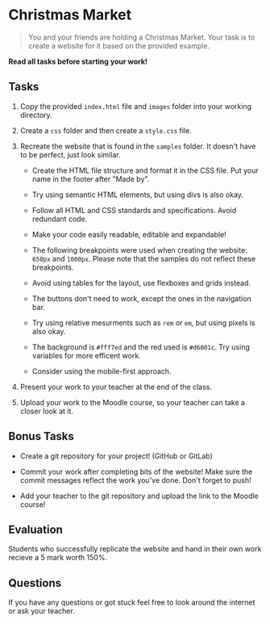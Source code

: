 # Christmas Market

> You and your friends are holding a Christmas Market. Your task is to create a website for it based on the provided example.

**Read all tasks before starting your work!**

## Tasks

1. Copy the provided `index.html` file and `images` folder into your working directory.

2. Create a `css` folder and then create a `style.css` file. 

3. Recreate the website that is found in the `samples` folder. It doesn't have to be perfect, just look similar.

    - Create the HTML file structure and format it in the CSS file. Put your name in the footer after "Made by".

    - Try using semantic HTML elements, but using divs is also okay. 

    - Follow all HTML and CSS standards and specifications. Avoid redundant code.

    - Make your code easily readable, editable and expandable!

    - The following breakpoints were used when creating the website: `650px` and `1000px`. Please note that the samples do not reflect these breakpoints.

    - Avoid using tables for the layout, use flexboxes and grids instead.

    - The buttons don't need to work, except the ones in the navigation bar.

    - Try using relative mesurments such as `rem` or `em`, but using pixels is also okay.

    - The background is `#fff7ed` and the red used is `#d6001c`. Try using variables for more efficent work.

    - Consider using the mobile-first approach.

4. Present your work to your teacher at the end of the class.

5. Upload your work to the Moodle course, so your teacher can take a closer look at it.

## Bonus Tasks

- Create a git repository for your project! (GitHub or GitLab)

- Commit your work after completing bits of the website! Make sure the commit messages reflect the work you've done. Don't forget to push!

- Add your teacher to the git repository and upload the link to the Moodle course!

## Evaluation

Students who successfully replicate the website and hand in their own work recieve a 5 mark worth 150%.

## Questions

If you have any questions or got stuck feel free to look around the internet or ask your teacher.
